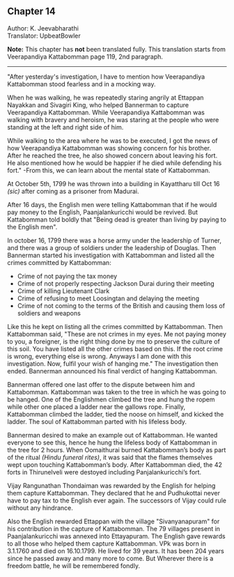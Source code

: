 ## Chapter 14
Author: K. Jeevabharathi  
Translator: UpbeatBowler

**Note:** This chapter has **not** been translated fully. This translation starts from Veerapandiya Kattabomman page 119, 2nd paragraph.

---

"After yesterday's investigation, I have to mention how Veerapandiya Kattabomman stood fearless and in a mocking way.

When he was walking, he was repeatedly staring angrily at Ettappan Nayakkan and Sivagiri King, who helped Bannerman to capture Veerapandiya Kattabomman. While Veerapandiya Kattabomman was walking with bravery and heroism, he was staring at the people who were standing at the left and right side of him.

While walking to the area where he was to be executed, I got the news of how Veerapandiya Kattabomman was showing concern for his brother. After he reached the tree, he also showed concern about leaving his fort. He also mentioned how he would be happier if he died while defending his fort."
-From this, we can learn about the mental state of Kattabomman.

At October 5th, 1799 he was thrown into a building in Kayattharu till Oct 16 *(sic)* after coming as a prisoner from Madurai. 

After 16 days, the English men were telling Kattabomman that if he would pay money to the English, Paanjalankuricchi would be revived. But Kattabomman told boldly that "Being dead is greater than living by paying to the English men".

In october 16, 1799 there was a horse army under the leadership of Turner, and there was a group of soldiers under the leadership of Douglas. Then Bannerman started his investigation with Kattabomman and listed all the crimes committed by Kattabomman:
 - Crime of not paying the tax money
 - Crime of not properly respecting Jackson Durai during their meeting
 - Crime of killing Lieutenant Clark
 - Crime of refusing to meet Loosingtan and delaying the meeting
 - Crime of not coming to the terms of the British and causing them loss of soldiers and weapons

Like this he kept on listing all the crimes committed by Kattabomman. Then Kattabomman said, "These are not crimes in my eyes. Me not paying money to you, a foreigner, is the right thing done by me to preserve the culture of this soil. You have listed all the other crimes based on this. If the root crime is wrong, everything else is wrong. Anyways I am done with this investigation. Now, fulfil your wish of hanging me." The investigation then ended. Bannerman announced his final verdict of hanging Kattabomman.

Bannerman offered one last offer to the dispute between him and Kattabomman. Kattabomman was taken to the tree in which he was going to be hanged. One of the Englishmen climbed the tree and hung the ropem while other one placed a ladder near the gallows rope. Finally, Kattabomman climbed the ladder, tied the noose on himself, and kicked the ladder. The soul of Kattabomman parted with his lifeless body.

Bannerman desired to make an example out of Kattabomman. He wanted everyone to see this, hence he hung the lifeless body of Kattabomman in the tree for 2 hours.
When Oomaithurai burned Kattabomman’s body as part of the ritual *(Hindu funeral rites)*, it was said that the flames themselves wept upon touching Kattabomman’s body. After Kattabomman died, the 42 forts in Thirunelveli were destoyed including Panjalankuricchi’s fort.

Vijay Rangunathan Thondaiman was rewarded by the English for helping them capture Kattabomman. They declared that he and Pudhukottai never have to pay tax to the English ever again. The successors of Vijay could rule without any hindrance.

Also the English rewarded Ettappan with the village "Sivanyanapuram" for his contribution in the capture of Kattabomman. The 79 villages present in Paanjalankuricchi was annexed into Ettayapuram. The English gave rewards to all those who helped them capture Kattabomman. VPk was born in 3.1.1760 and died on 16.10.1799. He lived for 39 years. It has been 204 years since he passed away and many more to come. But Wherever there is a freedom battle, he will be remembered fondly.
